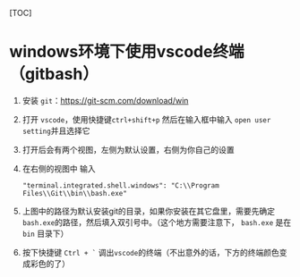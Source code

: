 [TOC]

# windows环境下使用vscode终端（gitbash）

1. 安装 `git`：<https://git-scm.com/download/win> 

2. 打开 `vscode`，使用快捷键`ctrl+shift+p` 然后在输入框中输入 `open user setting`并且选择它                          

3. 打开后会有两个视图，左侧为默认设置，右侧为你自己的设置

4. 在右侧的视图中 输入

   `"terminal.integrated.shell.windows": "C:\\Program Files\\Git\\bin\\bash.exe"`

5. 上图中的路径为默认安装git的目录，如果你安装在其它盘里，需要先确定`bash.exe`的路径，然后填入双引号中。（这个地方需要注意下， `bash.exe` 是在 `bin` 目录下）

6. 按下快捷键   <code>Ctrl + &#96;</code> 调出`vscode`的终端（不出意外的话，下方的终端颜色变成彩色的了）

   

   

   

   



